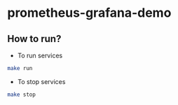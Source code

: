 # prometheus-grafana-demo

## How to run?

- To run services

```sh
make run
```

- To stop services

```sh
make stop
```